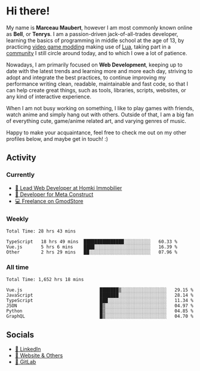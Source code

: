 # Hi there!

My name is **Marceau Maubert**, however I am most commonly known online as **Bell**, or **Tenrys**. I am a passion-driven jack-of-all-trades developer, learning the basics of programming in middle school at the age of 13, by practicing [video game modding](https://garrysmod.com) making use of [Lua](https://lua.org), taking part in a [community](https://metastruct.net) I still circle around today, and to which I owe a lot of patience.

Nowadays, I am primarily focused on **Web Development**, keeping up to date with the latest trends and learning more and more each day, striving to adopt  and integrate the best practices, to continue improving my performance writing clean, readable, maintainable and fast code, so that I can help create great things, such as tools, libraries, scripts, websites, or any kind of interactive experience.

When I am not busy working on something, I like to play games with friends, watch anime and simply hang out with others. Outside of that, I am a big fan of everything cute, game/anime related art, and varying genres of music.

Happy to make your acquaintance, feel free to check me out on my other profiles below, and maybe get in touch! :)

## Activity

### Currently

- [🏢 Lead Web Developer at Homki Immobilier](https://homki-immobilier.com)
- [🎈 Developer for Meta Construct](https://metastruct.net)
- [💻 Freelance on GmodStore](https://www.gmodstore.com/users/Tenrys)

### Weekly
<!--START_SECTION:wakaWeekly-->

```text
Total Time: 28 hrs 43 mins

TypeScript   18 hrs 49 mins  ███████████████░░░░░░░░░░   60.33 %
Vue.js       5 hrs 6 mins    ████░░░░░░░░░░░░░░░░░░░░░   16.39 %
Other        2 hrs 29 mins   ██░░░░░░░░░░░░░░░░░░░░░░░   07.96 %
```

<!--END_SECTION:wakaWeekly-->

### All time
<!--START_SECTION:wakaTotal-->

```text
Total Time: 1,652 hrs 18 mins

Vue.js                             ███████▒░░░░░░░░░░░░░░░░░   29.15 %
JavaScript                         ███████░░░░░░░░░░░░░░░░░░   28.14 %
TypeScript                         ███░░░░░░░░░░░░░░░░░░░░░░   11.34 %
JSON                               █▒░░░░░░░░░░░░░░░░░░░░░░░   04.97 %
Python                             █▒░░░░░░░░░░░░░░░░░░░░░░░   04.85 %
GraphQL                            █▒░░░░░░░░░░░░░░░░░░░░░░░   04.70 %
```

<!--END_SECTION:wakaTotal-->

## Socials

- [👔 LinkedIn](https://www.linkedin.com/in/marceau-maubert)
- [🔗 Website & Others](https://bell.moe)
- [🦊 GitLab](https://gitlab.com/Tenrys)
